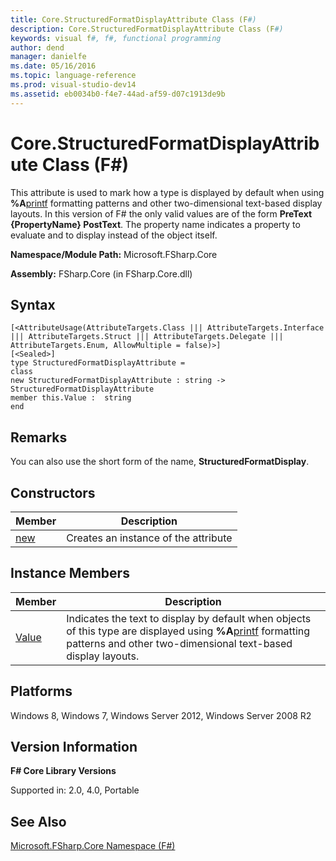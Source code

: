 ```yaml
---
title: Core.StructuredFormatDisplayAttribute Class (F#)
description: Core.StructuredFormatDisplayAttribute Class (F#)
keywords: visual f#, f#, functional programming
author: dend
manager: danielfe
ms.date: 05/16/2016
ms.topic: language-reference
ms.prod: visual-studio-dev14
ms.assetid: eb0034b0-f4e7-44ad-af59-d07c1913de9b 
---
```


# Core.StructuredFormatDisplayAttribute Class (F#)

This attribute is used to mark how a type is displayed by default when using **%A**[printf](http://msdn.microsoft.com/en-us/library/ea074733-6b5d-498c-ac88-7e4e0f8ded25) formatting patterns and other two-dimensional text-based display layouts. In this version of F# the only valid values are of the form **PreText {PropertyName} PostText**. The property name indicates a property to evaluate and to display instead of the object itself.

**Namespace/Module Path:** Microsoft.FSharp.Core

**Assembly:** FSharp.Core (in FSharp.Core.dll)


## Syntax

```
[<AttributeUsage(AttributeTargets.Class ||| AttributeTargets.Interface ||| AttributeTargets.Struct ||| AttributeTargets.Delegate ||| AttributeTargets.Enum, AllowMultiple = false)>]
[<Sealed>]
type StructuredFormatDisplayAttribute =
class
new StructuredFormatDisplayAttribute : string -> StructuredFormatDisplayAttribute
member this.Value :  string
end
```

## Remarks
You can also use the short form of the name, **StructuredFormatDisplay**.


## Constructors


|Member|Description|
|------|-----------|
|[new](http://msdn.microsoft.com/en-us/library/d6578534-f7cd-40b7-9219-9b71fe35f270)|Creates an instance of the attribute|

## Instance Members


|Member|Description|
|------|-----------|
|[Value](http://msdn.microsoft.com/en-us/library/71375b98-a109-4697-937f-1d906d72842d)|Indicates the text to display by default when objects of this type are displayed using **%A**[printf](http://msdn.microsoft.com/en-us/library/ea074733-6b5d-498c-ac88-7e4e0f8ded25) formatting patterns and other two-dimensional text-based display layouts.|

## Platforms
Windows 8, Windows 7, Windows Server 2012, Windows Server 2008 R2


## Version Information
**F# Core Library Versions**

Supported in: 2.0, 4.0, Portable




## See Also
[Microsoft.FSharp.Core Namespace &#40;F&#35;&#41;](Microsoft.FSharp.Core-Namespace-%5BFSharp%5D.md)

